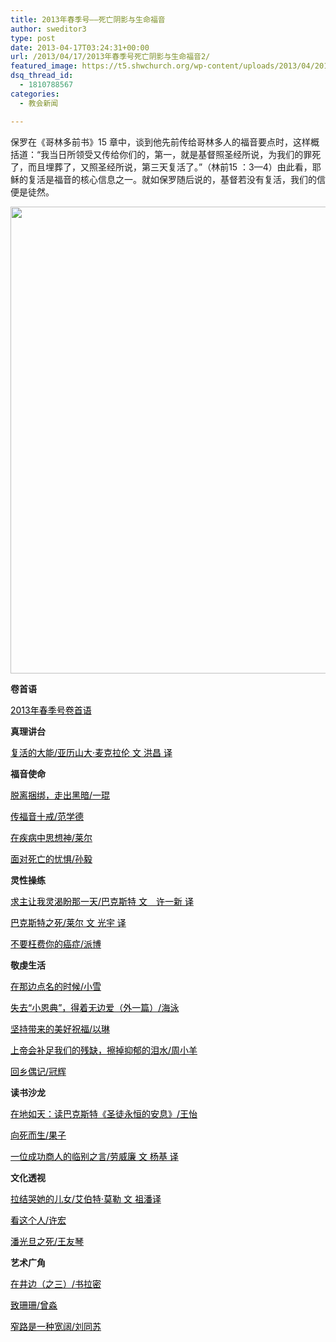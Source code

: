 ```yaml
---
title: 2013年春季号——死亡阴影与生命福音
author: sweditor3
type: post
date: 2013-04-17T03:24:31+00:00
url: /2013/04/17/2013年春季号死亡阴影与生命福音2/
featured_image: https://t5.shwchurch.org/wp-content/uploads/2013/04/20130424112222139-1000x288.jpg
dsq_thread_id:
  - 1810788567
categories:
  - 教会新闻

---
```

保罗在《哥林多前书》15 章中，谈到他先前传给哥林多人的福音要点时，这样概括道：“我当日所领受又传给你们的，第一，就是基督照圣经所说，为我们的罪死了，而且埋葬了，又照圣经所说，第三天复活了。”（林前15 ：3—4）由此看，耶稣的复活是福音的核心信息之一。就如保罗随后说的，基督若没有复活，我们的信便是徒然。

<!--more-->

<a href="http://t5.shwchurch.org/2013/04/24/2013%e5%b9%b4%e6%98%a5%e5%ad%a3%e5%8f%b7-%e6%ad%bb%e4%ba%a1%e9%98%b4%e5%bd%b1%e4%b8%8e%e7%94%9f%e5%91%bd%e7%a6%8f%e9%9f%b3-2/22%e6%9c%9f/" rel="attachment wp-att-8188"><img class="aligncenter size-full wp-image-8188" title="22期" src="http://t5.shwchurch.org/wp-content/uploads/2013/04/20130424112222139.jpg" alt="" width="1145" height="747" srcset="http://t5.shwchurch.org/wp-content/uploads/2013/04/20130424112222139.jpg 1145w, http://t5.shwchurch.org/wp-content/uploads/2013/04/20130424112222139-459x300.jpg 459w" sizes="(max-width: 1145px) 100vw, 1145px" /></a>

**卷首语**

<span style="color: #000000;"><a href="/2013/04/19/2013年春季号卷首语/"><span style="color: #000000;">2013年春季号卷首语</span></a></span>

**真理讲台**

<span style="color: #000000;"><a href="/2013/04/19/复活的大能文亚历山大·麦克拉伦alexandermaclaren译洪昌/"><span style="color: #000000;">复活的大能/亚历山大·麦克拉伦 文 洪昌 译</span></a></span>

**福音使命**

<span style="color: #000000;"><a href="/2013/04/19/脱离捆绑走出黑暗文一琨/"><span style="color: #000000;">脱离捆绑，走出黑暗/一琨</span></a></span>

<span style="color: #000000;"><a href="/2013/04/19/传福音十戒文范学德/"><span style="color: #000000;">传福音十戒/范学德</span></a></span>

<span style="color: #000000;"><a href="/2013/04/19/在疾病中思想神文jc莱尔/"><span style="color: #000000;">在疾病中思想神/莱尔</span></a></span>

<span style="color: #000000;"><a href="/2013/04/19/棉队死亡的忧惧文孙毅/"><span style="color: #000000;">面对死亡的忧惧/孙毅</span></a></span>

**灵性操练**

<span style="color: #000000;"><a href="/2013/04/19/求主让我灵渴盼那一天文巴克斯特译／许一新/"><span style="color: #000000;">求主让我灵渴盼那一天/巴克斯特 文　许一新 译</span></a></span>

<span style="color: #000000;"><a href="/2013/04/19/巴克斯特之死文jc莱尔译光宇/"><span style="color: #000000;">巴克斯特之死/莱尔 文 光宇 译</span></a></span>

<span style="color: #000000;"><a href="/2013/04/19/不要枉费你的癌症1文／约翰·派博johnpiper鲍理森/"><span style="color: #000000;">不要枉费你的癌症/派博</span></a></span>

**敬虔生活**

<span style="color: #000000;"><a href="/2013/04/19/在那边点名的时候我必在其内文小雪/"><span style="color: #000000;">在那边点名的时候/小雪</span></a></span>

<span style="color: #000000;"><a href="/2013/04/19/失去小恩典得着无边爱文／海泳/"><span style="color: #000000;">失去“小恩典”，得着无边爱（外一篇）/海泳</span></a></span>

<span style="color: #000000;"><a href="/2013/04/19/坚持带来美好的祝福文以琳/"><span style="color: #000000;">坚持带来的美好祝福/以琳</span></a></span>

<span style="color: #000000;"><a href="/2013/04/19/上帝会补足我们的残缺擦掉抑郁的泪水文周小/"><span style="color: #000000;">上帝会补足我们的残缺，擦掉抑郁的泪水/周小羊</span></a></span>

<span style="color: #000000;"><a href="/2013/04/19/回乡偶记文冠辉/"><span style="color: #000000;">回乡偶记/冠辉</span></a></span>

**读书沙龙**

<span style="color: #000000;"><a href="/2013/04/19/在地如天读巴克斯特圣徒永恒的安息文王/"><span style="color: #000000;">在地如天：读巴克斯特《圣徒永恒的安息》/王怡</span></a></span>

<span style="color: #000000;"><a href="/2013/04/19/向死而生文果子编刘阳/"><span style="color: #000000;">向死而生/果子</span></a></span>

<span style="color: #000000;"><a href="/2013/04/19/一位成功商人的临别之言文／劳威廉译／杨基/"><span style="color: #000000;">一位成功商人的临别之言/劳威廉 文 杨基 译</span></a></span>

**文化透视**

<span style="color: #000000;"><a href="/2013/04/19/拉结哭她的儿女美国康州校园枪击案1译／祖/"><span style="color: #000000;">拉结哭她的儿女/艾伯特·莫勒 文 祖潘译</span></a></span>

<span style="color: #000000;"><a href="/2013/04/19/看这个人文许宏/"><span style="color: #000000;">看这个人/许宏</span></a></span>

<span style="color: #000000;"><a href="/2013/04/19/潘光旦之死文王友琴/"><span style="color: #000000;">潘光旦之死/王友琴</span></a></span>

**艺术广角**

<span style="color: #000000;"><a href="/2013/04/19/在井边之三文书拉密/"><span style="color: #000000;">在井边（之三）/书拉密</span></a></span>

<span style="color: #000000;"><a href="/2013/04/19/致姗姗文／曾淼/"><span style="color: #000000;">致珊珊/曾淼</span></a></span>

<span style="color: #000000;"><a href="/2013/04/19/窄路是一种宽阔致守望文／刘同苏/"><span style="color: #000000;">窄路是一种宽阔/刘同苏</span></a></span>